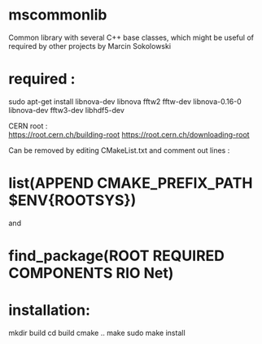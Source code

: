 # mscommonlib
Common library with several C++ base classes, which might be useful of required by other projects by Marcin Sokolowski

# required :
   sudo apt-get install libnova-dev libnova fftw2 fftw-dev libnova-0.16-0 libnova-dev fftw3-dev libhdf5-dev


CERN root :   
   https://root.cern.ch/building-root
   https://root.cern.ch/downloading-root

   Can be removed by editing CMakeList.txt and comment out lines :
   # list(APPEND CMAKE_PREFIX_PATH $ENV{ROOTSYS})
   and
   # find_package(ROOT REQUIRED COMPONENTS RIO Net)


# installation:
mkdir build
cd build
cmake ..
make
sudo make install
